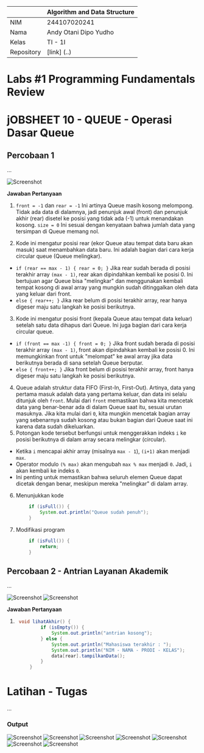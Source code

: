 |  | Algorithm and Data Structure |
|--|--|
| NIM |  244107020241|
| Nama |  Andy Otani Dipo Yudho |
| Kelas | TI - 1I |
| Repository | [link] (..) |

# Labs #1 Programming Fundamentals Review
# jOBSHEET 10 - QUEUE - Operasi Dasar Queue

## Percobaan 1
...

![Screenshot](/img/img1.png)

**Jawaban Pertanyaan**
1. `front = -1` dan `rear = -1` Ini artinya Queue masih kosong melompong. Tidak ada data di dalamnya, jadi penunjuk awal (front) dan penunjuk akhir (rear) disetel ke posisi yang tidak ada (-1) untuk menandakan kosong.
`size = 0` Ini sesuai dengan kenyataan bahwa jumlah data yang tersimpan di Queue memang nol.

2. Kode ini mengatur posisi rear (ekor Queue atau tempat data baru akan masuk) saat menambahkan data baru. Ini adalah bagian dari cara kerja circular queue (Queue melingkar).
  - `if (rear == max - 1) { rear = 0; }` Jika rear sudah berada di posisi terakhir array `(max - 1)`, rear akan dipindahkan kembali ke posisi 0. Ini bertujuan agar Queue bisa "melingkar" dan menggunakan kembali tempat kosong di awal array yang mungkin sudah ditinggalkan oleh data yang keluar dari front.
  - `else { rear++; }` Jika rear belum di posisi terakhir array, rear hanya digeser maju satu langkah ke posisi berikutnya.
3. Kode ini mengatur posisi front (kepala Queue atau tempat data keluar) setelah satu data dihapus dari Queue. Ini juga bagian dari cara kerja circular queue.
  - `if (front == max -1) { front = 0; }` Jika front sudah berada di posisi terakhir array `(max - 1)`, front akan dipindahkan kembali ke posisi 0. Ini memungkinkan front untuk "melompat" ke awal array jika data berikutnya berada di sana setelah Queue berputar.
  - `else { front++; }` Jika front belum di posisi terakhir array, front hanya digeser maju satu langkah ke posisi berikutnya.
4. Queue adalah struktur data FIFO (First-In, First-Out). Artinya, data yang pertama masuk adalah data yang pertama keluar, dan data ini selalu ditunjuk oleh `front`.
  Mulai dari `front` memastikan bahwa kita mencetak data yang benar-benar ada di dalam Queue saat itu, sesuai urutan masuknya. Jika kita mulai dari `0`, kita mungkin mencetak bagian array yang sebenarnya sudah kosong atau bukan bagian dari Queue saat ini karena data sudah dikeluarkan.
5. Potongan kode tersebut berfungsi untuk menggerakkan indeks `i` ke posisi berikutnya di dalam array secara melingkar (circular).
  - Ketika `i` mencapai akhir array (misalnya `max - 1`), `(i+1)` akan menjadi `max`.
  - Operator modulo `(% max)` akan mengubah `max % max` menjadi `0`. Jadi, `i` akan kembali ke indeks `0`.
  - Ini penting untuk memastikan bahwa seluruh elemen Queue dapat dicetak dengan benar, meskipun mereka "melingkar" di dalam array.
6. Menunjukkan kode
```java
        if (isFull()) {
            System.out.println("Queue sudah penuh");
        } 
```

7. Modifikasi program
```java
        if (isFull()) {
            return;
        } 
```

## Percobaan 2 - Antrian Layanan Akademik
...

![Screenshot](img/img2.1.png)
![Screenshot](img/img2.2.png)

**Jawaban Pertanyaan**
1. ``` java
    void lihatAkhir() {
            if (isEmpty()) {
                System.out.println("antrian kosong");
            } else {
                System.out.println("Mahasiswa terakhir : ");
                System.out.println("NIM - NAMA - PRODI - KELAS");
                data[rear].tampilkanData();
            }
        }
      ```     

# Latihan - Tugas
...
### Output

![Screenshot](img/latihan1.png)
      ![Screenshot](img/latihan2.png)
        ![Screenshot](img/latihan3.png)
          ![Screenshot](img/latihan4.png)
            ![Screenshot](img/latihan5.png)
              ![Screenshot](img/latihan6.png)
                ![Screenshot](img/latihan7.png)

